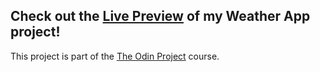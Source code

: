 ## Check out the [Live Preview](https://robh-01.github.io/top_weather-app/) of my Weather App project!

This project is part of the [The Odin Project](https://www.theodinproject.com/) course.
